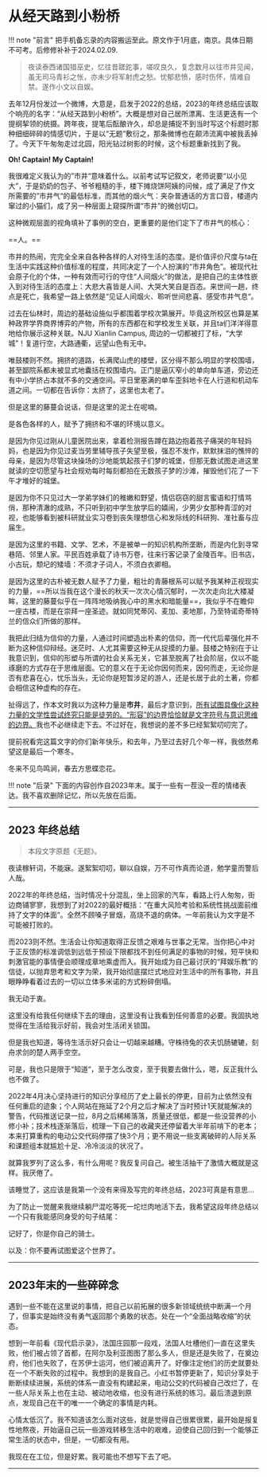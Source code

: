 # 从经天路到小粉桥


!!! note "前言"
    把手机备忘录的内容搬运至此。原文作于1月底，南京。具体日期不可考。后修修补补于2024.02.09.


> 夜读泰西诸国猎巫史，忆往昔蹉跎事，嗟叹良久，复念数月以往市井见闻，虽无司马青衫之怅，亦未少将军射虎之愁。忧郁悲愤，感时伤怀，情难自禁。遂作小文以自娱。
 
去年12月份发过一个微博，大意是，启发于2022的总结，2023的年终总结应该取个响亮的名字：“从经天路到小粉桥”。大概是想对自己居所漂离、生活更迭有一个提纲挈领的统摄。跨年夜，提笔后酝酿许久，却总是捕捉不到当时写这个标题时那种细细碎碎的情感切片，于是以“无题”敷衍之，那条微博也在颠沛流离中被我丢掉了。今天下午匆匆走过北园，阳光钻过树影的时候，这个标题重新找到了我。

**Oh! Captain! My Captain!**


我很难定义我认为的”市井“意味着什么。以前考试写记叙文，老师说要“以小见大”，于是奶奶的包子、爷爷粗糙的手，楼下摊烧饼阿姨的问候，成了满足了作文所需要的”市井气“的最低标准，而其他的烟火气：夹杂普通话的方言口音，楼道内窜过的小猫们，成了另一种层面上窥探所谓“市井”的微创切口。

这种微观层面的视角填补了事例的空白，更重要的是他们定下了市井气的核心：

==人。==


市井的热闹，完完全全来自各种各样的人对待生活的态度。是价值评价尺度与ta在生活中实践这种价值标准的程度，共同决定了一个人扮演的“市井角色”。被现代社会原子化的个体，一种有效而可行的守住“人间烟火”的做法，是把自己的主体性嵌入到对待生活的态度上：大悲大喜皆是人间、大哭大笑自是百态。来世间一趟，终点是死亡，我希望一路上依然是“见证人间烟火、聆听世间悲喜、感受市井气息“。

过去在仙林时，周边的基础设施似乎都围着学校次第展开。毕竟这所校区也算是某种政界学界商界博弈的产物，所有的东西都在和学校发生关联，并且ta们洋洋得意地给你展示这种关联。NJU Xianlin Campus, 周边的一切都被打了标，“大学城”！复道行空，大路通衢，远望山色有无中。

唯鼓楼则不然。拥挤的道路，长满爬山虎的楼壁，区分得不那么明显的学校围墙，甚至鄙院系都未被显式地囊括在校围墙内。正门是逼仄窄小的单向单车道，旁边还有中小学挤占本就不多的交通空间。平日里塞满的单车歪斜地卡在人行道和机动车道之间。一切都在告诉你：太挤了，这里也太老了。

但是这里的藤蔓会说话，但是这里的泥土在呢喃。

是各色各样的人，赋予了拥挤和不堪的环境以意义。

是因为你见过刚从儿童医院出来，拿着检测报告蹲在路边抱着孩子痛哭的年轻妈妈，也是因为你见过麦当劳里辅导孩子失望至极，强忍不发作，默默抹泪的憔悴的母亲，是因为尽管这块操场的沙地能筑起孩子们梦的城堡，但那无数试图走进这里就读的空切愿望与社会规劝每时每刻都拍在无数孩子梦的沙滩，摧毁他们花了一下午才堆好的城堡。

是因为你不只见过大一学弟学妹们的稚嫩和野望，情侣窃窃的甜言蜜语和打情骂俏，那种清澈的成熟，不只听到初中学生放学后的嬉闹，少男少女那种青涩的对视，也能够看到被科研就业实习卷到丧失理想信心和发际线的科研狗、准社畜与应届生。

是因为这里的书籍、文学、艺术，不是被单一的知识机构所垄断，而是内化到寻常巷陌、邻里人家。平民百姓承载了诗书万卷，往来行客记录了金陵百年。旧书店，小古玩，颓圮的矮墙：不须才子词人，不须白衣卿相。

是因为这里的古朴被无数人赋予了力量，粗壮的青藤根系可以赋予我某种正视现实的力量，==所以当我在这个漫长的秋天一次次心情沉郁时，一次次走向北大楼凝眸，这里的藤蔓似乎在一阵阵地吸纳我心中的黑水和暗能量==，我似乎不在瞻仰一座古楼，而是在崇拜一座圣迹。就如同梵蒂冈、麦加、麦地那，乃至特诺奇蒂特兰的信众们所做的那样。

我把此归结为信仰的力量，人通过时间塑造出朴素的信仰，而一代代后辈强化并不断为这种信仰辩经。迷茫时、人尤其需要这种无从捉摸的力量。鼓楼之特别在于让我意识到，信仰的形塑与所谓的社会关系无关，它甚至脱离了社会阶层，仅以不能琢磨的方式存在于思维层面。它的意义在于无论你因何而来，因何而走，无论你是否有悲喜在心，忧乐当头，无论你是短暂涉足的游人，还是长居于此的土著，你都会相信这种虚构的存在。

扯得远了，作本文时我以为这种力量是**市井**，最后才意识到，<u>所有试图具像化这种力量的文学性尝试终究只能是徒劳的。“形容”的边界恰恰就是文字符号与意识思维的边界。</u>我也不必继续走下去。不过好在，我想说的差不多已经絮絮叨叨完了。

提前祝看完这篇文字的你们新年快乐，和去年，乃至过去好几个年一样，我依然希望这是最后一个寒冬。

冬来不见鸟鸣涧，春去方思蝶恋花。



!!! note "后录"
    下面的内容创作自2023年末。属于一些有一茬没一茬的情绪表达。我不喜欢删除记忆，所以先放在后面。


------------


## 2023 年终总结

> 本段文字原题《无题》。

夜读稼轩词，不能寐。遂絮絮叨叨，聊以自娱，万不可作真而论道，勉学童而警后人哉。

2022年的年终总结，当时情况十分混乱，坐上回家的汽车，看路上行人匆匆，街边商铺寥寥，我想到了对2022的最好概括：“在重大风险考验和系统性挑战面前维持了文字的体面”。全然不顾嗓子冒烟，高烧不退的病体。一年前我认为文字是不可能被打败的。

而2023则不然。生活会让你知道取得正反馈之艰难与世事之无常。当你把心中对于正反馈的标准调低到远低于预设下限都找不到任何满足的事物的时候，短平快和刺激官能的事情便会顺理成章地乘虚而入。我开始成为自己最讨厌的“拜娱乐教”的信徒，以抛弃思考和文字为荣，我开始彻底摆烂式地应对生活中的所有事物，并且眼睁睁看着过去的一切以立体多米诺的方式粉碎倒塌。


我无动于衷。

这里没有给我任何继续下去的理由，这里没有让我看到任何善意的必要。我固执地觉得在生活给我示好前，我会对生活闭关锁国。

但是我也知道，等待生活示好只会让一切越来越糟。守株待兔的农夫饥肠辘辘，刻舟求剑的楚人两手空空。

可是，我也只是限于“知道“，至于怎么改变，至于我要去做什么，嗯，反正我什么也不做了。

2022年4月决心坚持进行的知识分享经历了史上最长的停更，目前为止依然没有任何重启的迹象；个人网站在拖延了2个月之后才解决了当时预计1天就能解决的警告，代码推送记录一拉，8月之后稀稀落落，质量还很低，都是一些没营养的小修小补；技术栈逐渐落后，梳理一下自己的收藏夹还停留着大半年前啃下的老本；本来打算重构的电动公交代码停摆了快3个月；更不用说一些支离破碎的人际关系和课题组本就尴尬十足、冷冷淡淡的状况了。

就算我罗列了这么多，有什么用呢？我反复问自己。被生活抽干了激情大概就是这样。我厌倦了。

该睡觉了，这应该是我第一个没有来得及写完的年终总结，2023可真是有意思…

为了防止一觉醒来我继续躺尸混吃等死一坨烂肉地活下去，我希望这段年终总结以一个只有我能感同身受的句子结尾：

记好了，你是你自己的骑士。

以及：你不要再试图爱这个世界了。

-------------------


## 2023年末的一些碎碎念

遇到一些不能在这里说的事情，把自己以前拓展的很多新领域统统中断满一个月了，但事实是始终没有勇气返回那个勇敢的状态。处在一个“全面战略收缩”的状态。

想到一年前看《现代启示录》，法国庄园那一段戏，法国人吐槽他们一直在这里失败，他们被占领了首都，在阿尔及利亚图图了那么多人，但是还是失败了，在奠边府，他们也失败了，在苏伊士运河，他们被迫离开了。好像注定他们的历史就要处在一个不断失败的过程中。我想到的是我自己。小红书暂停更新了，知识分享处于断断续续进展，系统的体系一直没有构建起来，电动公交的代码被自己改烂了，在一些人际关系上也在主动、被动地收缩，也没有进行系统的练习。最后溃退到原点，发现自己在干的唯一一个确定的事情是内耗。

心情太低沉了。我不知道该怎么面对这些，就是觉得自己很累很累，最开始是报复性地熬夜，开始逼自己玩一些游戏转移生活中的艰难，迫使自己回归到一个能够正常生活的状态中，但是，一切都没有用。

我现在在工位，但是好累。我可能也不想写下去了吧。


----------

